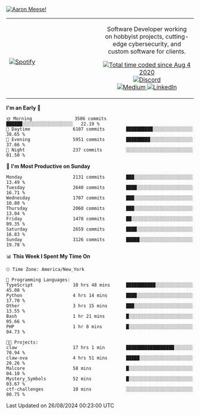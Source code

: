 [![Aaron Meese!](https://user-images.githubusercontent.com/17814535/88975338-a2aabf00-d27f-11ea-963f-8a19608716b4.png)](https://github.com/ajmeese7/readme-ascii "README ASCII")

<!-- Modified from project here: https://github.com/novatorem/novatorem -->
<table width="100%">
  <tr>
  <td width="50%">

&nbsp; <br> [![Spotify](https://ajmeese7.vercel.app/api/spotify)](https://open.spotify.com/user/ajmeese)

  </td>
  <td width="50%">
    <p align="center">
    Software Developer working on hobbyist projects, cutting-edge cybersecurity, and custom software for clients.
    </p>
    <p align="center">
      <a href="https://wakatime.com/@f726891d-3b02-46cd-9b60-e8c59f9e2b14">
        <img src="https://wakatime.com/badge/user/f726891d-3b02-46cd-9b60-e8c59f9e2b14.svg" alt="Total time coded since Aug 4 2020" title="WakaTime" />
      </a>
      <a href="http://link.aaronmeese.com/discord">
        <img src="https://img.shields.io/badge/discord-ajmeese7%234835-369?style=flat-square&logo=discord&logoColor=white&color=purple" alt="Discord" title="Discord">
      </a>
      <br />
      <a href="https://link.aaronmeese.com/medium">
        <img src="https://img.shields.io/badge/medium-ajmeese7-1DB954?style=flat-square&logo=medium&logoColor=white" alt="Medium" title="Medium">
      </a>
      <a href="https://link.aaronmeese.com/linkedin">
        <img src="https://img.shields.io/badge/linkedIn-aaronmeese-1DB954?style=flat-square&logo=linkedin&logoColor=white&color=blue" alt="LinkedIn" title="LinkedIn">
      </a>
    </p>
  </td>

</table>

[//]: <> (The `&nbsp;` is to have Aphelion take up more space)

<!--START_SECTION:waka-->
**I'm an Early 🐤** 

```text
🌞 Morning                3506 commits        ██████░░░░░░░░░░░░░░░░░░░   22.19 % 
🌆 Daytime                6107 commits        ██████████░░░░░░░░░░░░░░░   38.65 % 
🌃 Evening                5951 commits        █████████░░░░░░░░░░░░░░░░   37.66 % 
🌙 Night                  237 commits         ░░░░░░░░░░░░░░░░░░░░░░░░░   01.50 % 
```
📅 **I'm Most Productive on Sunday** 

```text
Monday                   2131 commits        ███░░░░░░░░░░░░░░░░░░░░░░   13.49 % 
Tuesday                  2640 commits        ████░░░░░░░░░░░░░░░░░░░░░   16.71 % 
Wednesday                1707 commits        ███░░░░░░░░░░░░░░░░░░░░░░   10.80 % 
Thursday                 2060 commits        ███░░░░░░░░░░░░░░░░░░░░░░   13.04 % 
Friday                   1478 commits        ██░░░░░░░░░░░░░░░░░░░░░░░   09.35 % 
Saturday                 2659 commits        ████░░░░░░░░░░░░░░░░░░░░░   16.83 % 
Sunday                   3126 commits        █████░░░░░░░░░░░░░░░░░░░░   19.78 % 
```


📊 **This Week I Spent My Time On** 

```text
🕑︎ Time Zone: America/New_York

💬 Programming Languages: 
TypeScript               10 hrs 48 mins      ███████████░░░░░░░░░░░░░░   45.08 % 
Python                   4 hrs 14 mins       ████░░░░░░░░░░░░░░░░░░░░░   17.70 % 
Other                    3 hrs 15 mins       ███░░░░░░░░░░░░░░░░░░░░░░   13.55 % 
Bash                     1 hr 21 mins        █░░░░░░░░░░░░░░░░░░░░░░░░   05.66 % 
PHP                      1 hr 8 mins         █░░░░░░░░░░░░░░░░░░░░░░░░   04.73 % 

🐱‍💻 Projects: 
claw                     17 hrs 1 min        ██████████████████░░░░░░░   70.94 % 
claw-ova                 4 hrs 51 mins       █████░░░░░░░░░░░░░░░░░░░░   20.26 % 
Malcore                  58 mins             █░░░░░░░░░░░░░░░░░░░░░░░░   04.10 % 
Mystery_Symbols          52 mins             █░░░░░░░░░░░░░░░░░░░░░░░░   03.67 % 
ctf-challenges           10 mins             ░░░░░░░░░░░░░░░░░░░░░░░░░   00.75 % 
```


 Last Updated on 26/08/2024 00:23:00 UTC
<!--END_SECTION:waka-->

